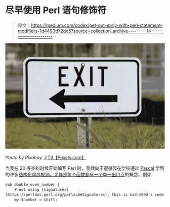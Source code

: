 # 尽早使用 Perl 语句修饰符

> 原文：<https://medium.com/codex/get-out-early-with-perl-statement-modifiers-1d4493d72dc5?source=collection_archive---------14----------------------->

![](img/d51dabb8153c69ad1416279ddd10e307.png)

*Photo by Pixabay 上*[T3【Pexels.com】](https://www.pexels.com/photo/arrow-communication-direction-display-235975/)

当我在 20 多岁的时候开始编写 Perl 时，我倾向于遵循我在学校通过 [Pascal](https://en.wikipedia.org/wiki/Pascal_(programming_language)) 学到的许多[结构化程序规则，尤其是每个函数都有一个](https://en.wikipedia.org/wiki/Structured_programming)[单一出口点](https://wiki.c2.com/?SingleFunctionExitPoint)的概念。例如:

```
sub double_even_number {
    # not using [signatures](https://perldoc.perl.org/perlsub#Signatures), this is mid-1990's code
    my $number = shift;
```